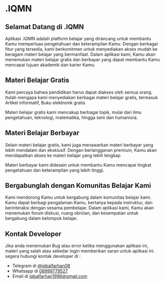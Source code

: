 <h1 class="text-5xl font-black text-center text-primary py-6">.IQMN</h1>

## Selamat Datang di .IQMN

Aplikasi .IQMN adalah platform belajar yang dirancang untuk membantu Kamu memperluas pengetahuan dan keterampilan Kamu. Dengan berbagai fitur yang tersedia, kami berkomitmen untuk menyediakan akses mudah ke beragam materi belajar yang bermanfaat. Dalam aplikasi kami, Kamu akan menemukan materi belajar gratis dan berbayar yang dapat membantu Kamu mencapai tujuan akademik dan karier Kamu.

## Materi Belajar Gratis

Kami percaya bahwa pendidikan harus dapat diakses oleh semua orang. Itulah mengapa kami menyediakan berbagai materi belajar gratis, termasuk Artikel informatif, Buku elektronik gratis

Materi belajar gratis kami mencakup berbagai topik, mulai dari ilmu pengetahuan, teknologi, matematika, hingga seni dan humaniora.

## Materi Belajar Berbayar

Selain materi belajar gratis, kami juga menawarkan materi berbayar yang lebih mendalam dan eksklusif. Dengan berlangganan premium, Kamu akan mendapatkan akses ke materi belajar yang lebih lengkap

Materi berbayar kami didesain untuk membantu Kamu mencapai tingkat pengetahuan dan keterampilan yang lebih tinggi.

## Bergabunglah dengan Komunitas Belajar Kami

Kami mendorong Kamu untuk bergabung dalam komunitas belajar kami. Kamu dapat berbagi pengalaman Kamu, bertanya kepada instruktur, dan berinteraksi dengan sesama pembelajar. Dalam aplikasi kami, Kamu akan menemukan forum diskusi, ruang obrolan, dan kesempatan untuk bergabung dalam kelompok belajar.

## Kontak Developer

Jika anda menemukan Bug atau error ketika menggunakan aplikasi ini, materi yang salah atau sekedar ingin memberikan saran untuk aplikasi ini segera hubungi kontak developer di :

- Telegram di [@iqbalfarhan08](https://t.me/iqbalfarhan08)
- Whatsapp di [08999779527](https://wa.me/628999779527)
- Email di [iqbalfarhan1996@gmail.com](mailto:iqbalfarhan1996@gmail.com)
